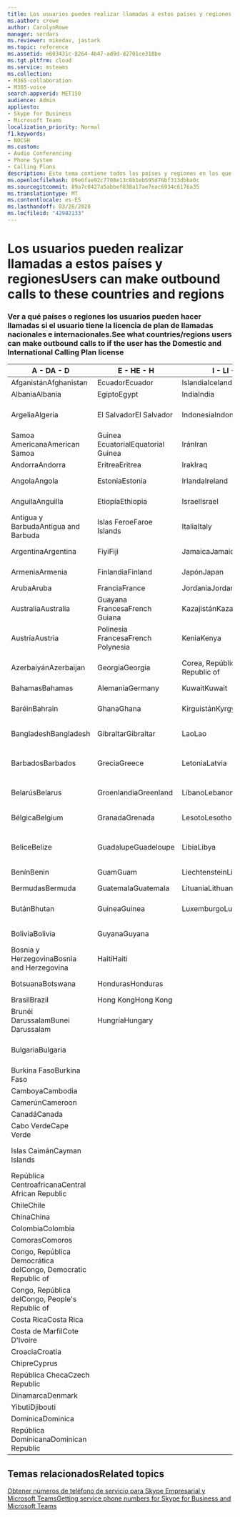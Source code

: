 ```yaml
---
title: Los usuarios pueden realizar llamadas a estos países y regiones
ms.author: crowe
author: CarolynRowe
manager: serdars
ms.reviewer: mikedav, jastark
ms.topic: reference
ms.assetid: e603431c-8264-4b47-ad9d-d2701ce318be
ms.tgt.pltfrm: cloud
ms.service: msteams
ms.collection:
- M365-collaboration
- M365-voice
search.appverid: MET150
audience: Admin
appliesto:
- Skype for Business
- Microsoft Teams
localization_priority: Normal
f1.keywords:
- NOCSH
ms.custom:
- Audio Conferencing
- Phone System
- Calling Plans
description: Este tema contiene todos los países y regiones en los que los usuarios pueden realizar llamadas si tienen un plan de llamadas.
ms.openlocfilehash: 09e6fae92c7708e13c8b1eb595d76bf313dbba0c
ms.sourcegitcommit: 89a7c0427a5abbef838a17ae7eac6934c6176a35
ms.translationtype: MT
ms.contentlocale: es-ES
ms.lasthandoff: 03/26/2020
ms.locfileid: "42982133"
---
```

# <a name="users-can-make-outbound-calls-to-these-countries-and-regions"></a><span data-ttu-id="06d3f-103">Los usuarios pueden realizar llamadas a estos países y regiones</span><span class="sxs-lookup"><span data-stu-id="06d3f-103">Users can make outbound calls to these countries and regions</span></span>

### <a name="see-what-countriesregions-users-can-make-outbound-calls-to-if-the-user-has-the-domestic-and-international-calling-plan-license"></a><span data-ttu-id="06d3f-104">Ver a qué países o regiones los usuarios pueden hacer llamadas si el usuario tiene la licencia de plan de llamadas nacionales e internacionales.</span><span class="sxs-lookup"><span data-stu-id="06d3f-104">See what countries/regions users can make outbound calls to if the user has the Domestic and International Calling Plan license</span></span>

|<span data-ttu-id="06d3f-105">**A - D**</span><span class="sxs-lookup"><span data-stu-id="06d3f-105">**A - D**</span></span>| <span data-ttu-id="06d3f-106">**E - H**</span><span class="sxs-lookup"><span data-stu-id="06d3f-106">**E - H**</span></span>|<span data-ttu-id="06d3f-107">**I - L**</span><span class="sxs-lookup"><span data-stu-id="06d3f-107">**I - L**</span></span>|<span data-ttu-id="06d3f-108">**M - O**</span><span class="sxs-lookup"><span data-stu-id="06d3f-108">**M - O**</span></span>|<span data-ttu-id="06d3f-109">**P - S**</span><span class="sxs-lookup"><span data-stu-id="06d3f-109">**P - S**</span></span>|<span data-ttu-id="06d3f-110">**T - Z**</span><span class="sxs-lookup"><span data-stu-id="06d3f-110">**T - Z**</span></span>|
---|---|---|---|---|---|
|<span data-ttu-id="06d3f-111">Afganistán</span><span class="sxs-lookup"><span data-stu-id="06d3f-111">Afghanistan</span></span>|<span data-ttu-id="06d3f-112">Ecuador</span><span class="sxs-lookup"><span data-stu-id="06d3f-112">Ecuador</span></span> |<span data-ttu-id="06d3f-113">Islandia</span><span class="sxs-lookup"><span data-stu-id="06d3f-113">Iceland</span></span> |<span data-ttu-id="06d3f-114">Macao</span><span class="sxs-lookup"><span data-stu-id="06d3f-114">Macau</span></span> |<span data-ttu-id="06d3f-115">Pakistán</span><span class="sxs-lookup"><span data-stu-id="06d3f-115">Pakistan</span></span> |<span data-ttu-id="06d3f-116">Taiwán</span><span class="sxs-lookup"><span data-stu-id="06d3f-116">Taiwan</span></span>   |
|<span data-ttu-id="06d3f-117">Albania</span><span class="sxs-lookup"><span data-stu-id="06d3f-117">Albania</span></span>|<span data-ttu-id="06d3f-118">Egipto</span><span class="sxs-lookup"><span data-stu-id="06d3f-118">Egypt</span></span> |<span data-ttu-id="06d3f-119">India</span><span class="sxs-lookup"><span data-stu-id="06d3f-119">India</span></span> |<span data-ttu-id="06d3f-120">Macedonia</span><span class="sxs-lookup"><span data-stu-id="06d3f-120">Macedonia</span></span> |<span data-ttu-id="06d3f-121">Palaos</span><span class="sxs-lookup"><span data-stu-id="06d3f-121">Palau</span></span> |<span data-ttu-id="06d3f-122">Tayikistán</span><span class="sxs-lookup"><span data-stu-id="06d3f-122">Tajikistan</span></span>   |
|<span data-ttu-id="06d3f-123">Argelia</span><span class="sxs-lookup"><span data-stu-id="06d3f-123">Algeria</span></span>|<span data-ttu-id="06d3f-124">El Salvador</span><span class="sxs-lookup"><span data-stu-id="06d3f-124">El Salvador</span></span> |<span data-ttu-id="06d3f-125">Indonesia</span><span class="sxs-lookup"><span data-stu-id="06d3f-125">Indonesia</span></span> |<span data-ttu-id="06d3f-126">Malaui</span><span class="sxs-lookup"><span data-stu-id="06d3f-126">Malawi</span></span> |<span data-ttu-id="06d3f-127">Autoridad Nacional Palestina</span><span class="sxs-lookup"><span data-stu-id="06d3f-127">Palestinian Authority</span></span> |<span data-ttu-id="06d3f-128">Tanzania, República Unida de</span><span class="sxs-lookup"><span data-stu-id="06d3f-128">Tanzania, United Republic of</span></span>  |
|<span data-ttu-id="06d3f-129">Samoa Americana</span><span class="sxs-lookup"><span data-stu-id="06d3f-129">American Samoa</span></span>|<span data-ttu-id="06d3f-130">Guinea Ecuatorial</span><span class="sxs-lookup"><span data-stu-id="06d3f-130">Equatorial Guinea</span></span> |<span data-ttu-id="06d3f-131">Irán</span><span class="sxs-lookup"><span data-stu-id="06d3f-131">Iran</span></span> |<span data-ttu-id="06d3f-132">Malasia</span><span class="sxs-lookup"><span data-stu-id="06d3f-132">Malaysia</span></span> |<span data-ttu-id="06d3f-133">Panamá</span><span class="sxs-lookup"><span data-stu-id="06d3f-133">Panama</span></span> | <span data-ttu-id="06d3f-134">Tailandia</span><span class="sxs-lookup"><span data-stu-id="06d3f-134">Thailand</span></span>   |
|<span data-ttu-id="06d3f-135">Andorra</span><span class="sxs-lookup"><span data-stu-id="06d3f-135">Andorra</span></span> |<span data-ttu-id="06d3f-136">Eritrea</span><span class="sxs-lookup"><span data-stu-id="06d3f-136">Eritrea</span></span> |<span data-ttu-id="06d3f-137">Irak</span><span class="sxs-lookup"><span data-stu-id="06d3f-137">Iraq</span></span> |<span data-ttu-id="06d3f-138">Mali</span><span class="sxs-lookup"><span data-stu-id="06d3f-138">Mali</span></span> |<span data-ttu-id="06d3f-139">Paraguay</span><span class="sxs-lookup"><span data-stu-id="06d3f-139">Paraguay</span></span> |<span data-ttu-id="06d3f-140">Togo</span><span class="sxs-lookup"><span data-stu-id="06d3f-140">Togo</span></span>   |
|<span data-ttu-id="06d3f-141">Angola</span><span class="sxs-lookup"><span data-stu-id="06d3f-141">Angola</span></span> |<span data-ttu-id="06d3f-142">Estonia</span><span class="sxs-lookup"><span data-stu-id="06d3f-142">Estonia</span></span> |<span data-ttu-id="06d3f-143">Irlanda</span><span class="sxs-lookup"><span data-stu-id="06d3f-143">Ireland</span></span> |<span data-ttu-id="06d3f-144">Malta</span><span class="sxs-lookup"><span data-stu-id="06d3f-144">Malta</span></span> |<span data-ttu-id="06d3f-145">Perú</span><span class="sxs-lookup"><span data-stu-id="06d3f-145">Peru</span></span> | <span data-ttu-id="06d3f-146">Trinidad y Tobago</span><span class="sxs-lookup"><span data-stu-id="06d3f-146">Trinidad and Tobago</span></span>  |
|<span data-ttu-id="06d3f-147">Anguila</span><span class="sxs-lookup"><span data-stu-id="06d3f-147">Anguilla</span></span> |<span data-ttu-id="06d3f-148">Etiopía</span><span class="sxs-lookup"><span data-stu-id="06d3f-148">Ethiopia</span></span> |<span data-ttu-id="06d3f-149">Israel</span><span class="sxs-lookup"><span data-stu-id="06d3f-149">Israel</span></span> |<span data-ttu-id="06d3f-150">Islas Marshall</span><span class="sxs-lookup"><span data-stu-id="06d3f-150">Marshall Islands</span></span> | <span data-ttu-id="06d3f-151">Filipinas</span><span class="sxs-lookup"><span data-stu-id="06d3f-151">Philippines</span></span> | <span data-ttu-id="06d3f-152">Turquía</span><span class="sxs-lookup"><span data-stu-id="06d3f-152">Turkey</span></span> |
|<span data-ttu-id="06d3f-153">Antigua y Barbuda</span><span class="sxs-lookup"><span data-stu-id="06d3f-153">Antigua and Barbuda</span></span> | <span data-ttu-id="06d3f-154">Islas Feroe</span><span class="sxs-lookup"><span data-stu-id="06d3f-154">Faroe Islands</span></span> |<span data-ttu-id="06d3f-155">Italia</span><span class="sxs-lookup"><span data-stu-id="06d3f-155">Italy</span></span> |<span data-ttu-id="06d3f-156">Martinica</span><span class="sxs-lookup"><span data-stu-id="06d3f-156">Martinique</span></span> |<span data-ttu-id="06d3f-157">Polonia</span><span class="sxs-lookup"><span data-stu-id="06d3f-157">Poland</span></span> |<span data-ttu-id="06d3f-158">Turkmenistán</span><span class="sxs-lookup"><span data-stu-id="06d3f-158">Turkmenistan</span></span> |
|<span data-ttu-id="06d3f-159">Argentina</span><span class="sxs-lookup"><span data-stu-id="06d3f-159">Argentina</span></span>|<span data-ttu-id="06d3f-160">Fiyi</span><span class="sxs-lookup"><span data-stu-id="06d3f-160">Fiji</span></span> |<span data-ttu-id="06d3f-161">Jamaica</span><span class="sxs-lookup"><span data-stu-id="06d3f-161">Jamaica</span></span> |<span data-ttu-id="06d3f-162">Mauricio</span><span class="sxs-lookup"><span data-stu-id="06d3f-162">Mauritius</span></span> |<span data-ttu-id="06d3f-163">Portugal</span><span class="sxs-lookup"><span data-stu-id="06d3f-163">Portugal</span></span> |<span data-ttu-id="06d3f-164">Turcas y Caicos</span><span class="sxs-lookup"><span data-stu-id="06d3f-164">Turks and Caicos</span></span>   |
|<span data-ttu-id="06d3f-165">Armenia</span><span class="sxs-lookup"><span data-stu-id="06d3f-165">Armenia</span></span> |<span data-ttu-id="06d3f-166">Finlandia</span><span class="sxs-lookup"><span data-stu-id="06d3f-166">Finland</span></span> |<span data-ttu-id="06d3f-167">Japón</span><span class="sxs-lookup"><span data-stu-id="06d3f-167">Japan</span></span> |<span data-ttu-id="06d3f-168">Mayotte</span><span class="sxs-lookup"><span data-stu-id="06d3f-168">Mayotte</span></span> | <span data-ttu-id="06d3f-169">Puerto Rico</span><span class="sxs-lookup"><span data-stu-id="06d3f-169">Puerto Rico</span></span> |<span data-ttu-id="06d3f-170">Uganda</span><span class="sxs-lookup"><span data-stu-id="06d3f-170">Uganda</span></span>  |
|<span data-ttu-id="06d3f-171">Aruba</span><span class="sxs-lookup"><span data-stu-id="06d3f-171">Aruba</span></span> |<span data-ttu-id="06d3f-172">Francia</span><span class="sxs-lookup"><span data-stu-id="06d3f-172">France</span></span> |<span data-ttu-id="06d3f-173">Jordania</span><span class="sxs-lookup"><span data-stu-id="06d3f-173">Jordan</span></span> |<span data-ttu-id="06d3f-174">México</span><span class="sxs-lookup"><span data-stu-id="06d3f-174">Mexico</span></span> |<span data-ttu-id="06d3f-175">Catar</span><span class="sxs-lookup"><span data-stu-id="06d3f-175">Qatar</span></span> | <span data-ttu-id="06d3f-176">Ucrania</span><span class="sxs-lookup"><span data-stu-id="06d3f-176">Ukraine</span></span>   |
|<span data-ttu-id="06d3f-177">Australia</span><span class="sxs-lookup"><span data-stu-id="06d3f-177">Australia</span></span> |<span data-ttu-id="06d3f-178">Guayana Francesa</span><span class="sxs-lookup"><span data-stu-id="06d3f-178">French Guiana</span></span> |<span data-ttu-id="06d3f-179">Kazajistán</span><span class="sxs-lookup"><span data-stu-id="06d3f-179">Kazakhstan</span></span> |<span data-ttu-id="06d3f-180">Micronesia</span><span class="sxs-lookup"><span data-stu-id="06d3f-180">Micronesia</span></span> |<span data-ttu-id="06d3f-181">Reunión</span><span class="sxs-lookup"><span data-stu-id="06d3f-181">Reunion</span></span> |<span data-ttu-id="06d3f-182">Emiratos Árabes Unidos (E.A.U.)</span><span class="sxs-lookup"><span data-stu-id="06d3f-182">United Arab Emirates (U.A.E)</span></span>  |
|<span data-ttu-id="06d3f-183">Austria</span><span class="sxs-lookup"><span data-stu-id="06d3f-183">Austria</span></span> |<span data-ttu-id="06d3f-184">Polinesia Francesa</span><span class="sxs-lookup"><span data-stu-id="06d3f-184">French Polynesia</span></span> |<span data-ttu-id="06d3f-185">Kenia</span><span class="sxs-lookup"><span data-stu-id="06d3f-185">Kenya</span></span> |<span data-ttu-id="06d3f-186">Moldova, República de</span><span class="sxs-lookup"><span data-stu-id="06d3f-186">Moldova, Republic of</span></span> |<span data-ttu-id="06d3f-187">Rumania</span><span class="sxs-lookup"><span data-stu-id="06d3f-187">Romania</span></span> |<span data-ttu-id="06d3f-188">Reino Unido (RU)</span><span class="sxs-lookup"><span data-stu-id="06d3f-188">United Kingdom (U.K.)</span></span> |
|<span data-ttu-id="06d3f-189">Azerbaiyán</span><span class="sxs-lookup"><span data-stu-id="06d3f-189">Azerbaijan</span></span> |<span data-ttu-id="06d3f-190">Georgia</span><span class="sxs-lookup"><span data-stu-id="06d3f-190">Georgia</span></span> |<span data-ttu-id="06d3f-191">Corea, República de</span><span class="sxs-lookup"><span data-stu-id="06d3f-191">Korea, Republic of</span></span> |<span data-ttu-id="06d3f-192">Mónaco</span><span class="sxs-lookup"><span data-stu-id="06d3f-192">Monaco</span></span> | <span data-ttu-id="06d3f-193">Federación Rusa</span><span class="sxs-lookup"><span data-stu-id="06d3f-193">Russian Federation</span></span> |<span data-ttu-id="06d3f-194">Estados Unidos (EE. UU.)</span><span class="sxs-lookup"><span data-stu-id="06d3f-194">United States (U.S.)</span></span>  |
|<span data-ttu-id="06d3f-195">Bahamas</span><span class="sxs-lookup"><span data-stu-id="06d3f-195">Bahamas</span></span> |<span data-ttu-id="06d3f-196">Alemania</span><span class="sxs-lookup"><span data-stu-id="06d3f-196">Germany</span></span> |<span data-ttu-id="06d3f-197">Kuwait</span><span class="sxs-lookup"><span data-stu-id="06d3f-197">Kuwait</span></span> |<span data-ttu-id="06d3f-198">Mongolia</span><span class="sxs-lookup"><span data-stu-id="06d3f-198">Mongolia</span></span> |<span data-ttu-id="06d3f-199">Ruanda</span><span class="sxs-lookup"><span data-stu-id="06d3f-199">Rwanda</span></span> | <span data-ttu-id="06d3f-200">Uruguay</span><span class="sxs-lookup"><span data-stu-id="06d3f-200">Uruguay</span></span> |
|<span data-ttu-id="06d3f-201">Baréin</span><span class="sxs-lookup"><span data-stu-id="06d3f-201">Bahrain</span></span> |<span data-ttu-id="06d3f-202">Ghana</span><span class="sxs-lookup"><span data-stu-id="06d3f-202">Ghana</span></span> |<span data-ttu-id="06d3f-203">Kirguistán</span><span class="sxs-lookup"><span data-stu-id="06d3f-203">Kyrgyzstan</span></span> |<span data-ttu-id="06d3f-204">Montenegro</span><span class="sxs-lookup"><span data-stu-id="06d3f-204">Montenegro</span></span> | <span data-ttu-id="06d3f-205">San Cristóbal y Nieves</span><span class="sxs-lookup"><span data-stu-id="06d3f-205">Saint Kitts and Nevis</span></span> |<span data-ttu-id="06d3f-206">Uzbekistán</span><span class="sxs-lookup"><span data-stu-id="06d3f-206">Uzbekistan</span></span>  |
|<span data-ttu-id="06d3f-207">Bangladesh</span><span class="sxs-lookup"><span data-stu-id="06d3f-207">Bangladesh</span></span> |<span data-ttu-id="06d3f-208">Gibraltar</span><span class="sxs-lookup"><span data-stu-id="06d3f-208">Gibraltar</span></span> |<span data-ttu-id="06d3f-209">Lao</span><span class="sxs-lookup"><span data-stu-id="06d3f-209">Lao</span></span> |<span data-ttu-id="06d3f-210">Montserrat</span><span class="sxs-lookup"><span data-stu-id="06d3f-210">Montserrat</span></span> | <span data-ttu-id="06d3f-211">Santa Lucía</span><span class="sxs-lookup"><span data-stu-id="06d3f-211">Saint Lucia</span></span> |<span data-ttu-id="06d3f-212">Estado de la Ciudad del Vaticano</span><span class="sxs-lookup"><span data-stu-id="06d3f-212">Vatican City State</span></span>  |
|<span data-ttu-id="06d3f-213">Barbados</span><span class="sxs-lookup"><span data-stu-id="06d3f-213">Barbados</span></span> |<span data-ttu-id="06d3f-214">Grecia</span><span class="sxs-lookup"><span data-stu-id="06d3f-214">Greece</span></span> |<span data-ttu-id="06d3f-215">Letonia</span><span class="sxs-lookup"><span data-stu-id="06d3f-215">Latvia</span></span> |<span data-ttu-id="06d3f-216">Marruecos</span><span class="sxs-lookup"><span data-stu-id="06d3f-216">Morocco</span></span> |<span data-ttu-id="06d3f-217">San Vicente y las Granadinas</span><span class="sxs-lookup"><span data-stu-id="06d3f-217">Saint Vincent and the Grenadines</span></span> |<span data-ttu-id="06d3f-218">Venezuela</span><span class="sxs-lookup"><span data-stu-id="06d3f-218">Venezuela</span></span>   |
|<span data-ttu-id="06d3f-219">Belarús</span><span class="sxs-lookup"><span data-stu-id="06d3f-219">Belarus</span></span> |<span data-ttu-id="06d3f-220">Groenlandia</span><span class="sxs-lookup"><span data-stu-id="06d3f-220">Greenland</span></span> |<span data-ttu-id="06d3f-221">Líbano</span><span class="sxs-lookup"><span data-stu-id="06d3f-221">Lebanon</span></span> |<span data-ttu-id="06d3f-222">Mozambique</span><span class="sxs-lookup"><span data-stu-id="06d3f-222">Mozambique</span></span> | <span data-ttu-id="06d3f-223">San Marino</span><span class="sxs-lookup"><span data-stu-id="06d3f-223">San Marino</span></span> |<span data-ttu-id="06d3f-224">Vietnam</span><span class="sxs-lookup"><span data-stu-id="06d3f-224">Viet Nam</span></span>  |
|<span data-ttu-id="06d3f-225">Bélgica</span><span class="sxs-lookup"><span data-stu-id="06d3f-225">Belgium</span></span> |<span data-ttu-id="06d3f-226">Granada</span><span class="sxs-lookup"><span data-stu-id="06d3f-226">Grenada</span></span> |<span data-ttu-id="06d3f-227">Lesoto</span><span class="sxs-lookup"><span data-stu-id="06d3f-227">Lesotho</span></span> |<span data-ttu-id="06d3f-228">Myanmar</span><span class="sxs-lookup"><span data-stu-id="06d3f-228">Myanmar</span></span> | <span data-ttu-id="06d3f-229">Arabia Saudí</span><span class="sxs-lookup"><span data-stu-id="06d3f-229">Saudi Arabia</span></span> | <span data-ttu-id="06d3f-230">Islas Vírgenes (Reino Unido)</span><span class="sxs-lookup"><span data-stu-id="06d3f-230">Virgin Islands (British)</span></span> |
|<span data-ttu-id="06d3f-231">Belice</span><span class="sxs-lookup"><span data-stu-id="06d3f-231">Belize</span></span> |<span data-ttu-id="06d3f-232">Guadalupe</span><span class="sxs-lookup"><span data-stu-id="06d3f-232">Guadeloupe</span></span> |<span data-ttu-id="06d3f-233">Libia</span><span class="sxs-lookup"><span data-stu-id="06d3f-233">Libya</span></span> |<span data-ttu-id="06d3f-234">Namibia</span><span class="sxs-lookup"><span data-stu-id="06d3f-234">Namibia</span></span> |<span data-ttu-id="06d3f-235">Senegal</span><span class="sxs-lookup"><span data-stu-id="06d3f-235">Senegal</span></span> | <span data-ttu-id="06d3f-236">Islas Vírgenes (Estados Unidos)</span><span class="sxs-lookup"><span data-stu-id="06d3f-236">Virgin Islands (U.S.)</span></span>  |
|<span data-ttu-id="06d3f-237">Benín</span><span class="sxs-lookup"><span data-stu-id="06d3f-237">Benin</span></span> |<span data-ttu-id="06d3f-238">Guam</span><span class="sxs-lookup"><span data-stu-id="06d3f-238">Guam</span></span> |<span data-ttu-id="06d3f-239">Liechtenstein</span><span class="sxs-lookup"><span data-stu-id="06d3f-239">Liechtenstein</span></span> |<span data-ttu-id="06d3f-240">Nepal</span><span class="sxs-lookup"><span data-stu-id="06d3f-240">Nepal</span></span> | <span data-ttu-id="06d3f-241">Serbia</span><span class="sxs-lookup"><span data-stu-id="06d3f-241">Serbia</span></span> | <span data-ttu-id="06d3f-242">Wallis y Futuna</span><span class="sxs-lookup"><span data-stu-id="06d3f-242">Wallis and Futuna Islands</span></span>  |
|<span data-ttu-id="06d3f-243">Bermudas</span><span class="sxs-lookup"><span data-stu-id="06d3f-243">Bermuda</span></span> |<span data-ttu-id="06d3f-244">Guatemala</span><span class="sxs-lookup"><span data-stu-id="06d3f-244">Guatemala</span></span> |<span data-ttu-id="06d3f-245">Lituania</span><span class="sxs-lookup"><span data-stu-id="06d3f-245">Lithuania</span></span> |<span data-ttu-id="06d3f-246">Países Bajos</span><span class="sxs-lookup"><span data-stu-id="06d3f-246">Netherlands</span></span> |<span data-ttu-id="06d3f-247">Singapur</span><span class="sxs-lookup"><span data-stu-id="06d3f-247">Singapore</span></span> |<span data-ttu-id="06d3f-248">Yemen</span><span class="sxs-lookup"><span data-stu-id="06d3f-248">Yemen</span></span> |
|<span data-ttu-id="06d3f-249">Bután</span><span class="sxs-lookup"><span data-stu-id="06d3f-249">Bhutan</span></span> |<span data-ttu-id="06d3f-250">Guinea</span><span class="sxs-lookup"><span data-stu-id="06d3f-250">Guinea</span></span> |<span data-ttu-id="06d3f-251">Luxemburgo</span><span class="sxs-lookup"><span data-stu-id="06d3f-251">Luxembourg</span></span> |<span data-ttu-id="06d3f-252">Antillas Neerlandesas</span><span class="sxs-lookup"><span data-stu-id="06d3f-252">Netherlands Antilles</span></span> |<span data-ttu-id="06d3f-253">Eslovaquia</span><span class="sxs-lookup"><span data-stu-id="06d3f-253">Slovakia</span></span> |<span data-ttu-id="06d3f-254">Zambia</span><span class="sxs-lookup"><span data-stu-id="06d3f-254">Zambia</span></span>  |
|<span data-ttu-id="06d3f-255">Bolivia</span><span class="sxs-lookup"><span data-stu-id="06d3f-255">Bolivia</span></span> |<span data-ttu-id="06d3f-256">Guyana</span><span class="sxs-lookup"><span data-stu-id="06d3f-256">Guyana</span></span>| |<span data-ttu-id="06d3f-257">Nueva Caledonia</span><span class="sxs-lookup"><span data-stu-id="06d3f-257">New Caledonia</span></span> |<span data-ttu-id="06d3f-258">Eslovenia</span><span class="sxs-lookup"><span data-stu-id="06d3f-258">Slovenia</span></span> |<span data-ttu-id="06d3f-259">Zimbabue</span><span class="sxs-lookup"><span data-stu-id="06d3f-259">Zimbabwe</span></span> |
|<span data-ttu-id="06d3f-260">Bosnia y Herzegovina</span><span class="sxs-lookup"><span data-stu-id="06d3f-260">Bosnia and Herzegovina</span></span> |<span data-ttu-id="06d3f-261">Haití</span><span class="sxs-lookup"><span data-stu-id="06d3f-261">Haiti</span></span> ||<span data-ttu-id="06d3f-262">Nueva Zelanda</span><span class="sxs-lookup"><span data-stu-id="06d3f-262">New Zealand</span></span> |<span data-ttu-id="06d3f-263">Sudáfrica</span><span class="sxs-lookup"><span data-stu-id="06d3f-263">South Africa</span></span> | 
|<span data-ttu-id="06d3f-264">Botsuana</span><span class="sxs-lookup"><span data-stu-id="06d3f-264">Botswana</span></span> |<span data-ttu-id="06d3f-265">Honduras</span><span class="sxs-lookup"><span data-stu-id="06d3f-265">Honduras</span></span> ||<span data-ttu-id="06d3f-266">Nicaragua</span><span class="sxs-lookup"><span data-stu-id="06d3f-266">Nicaragua</span></span> |<span data-ttu-id="06d3f-267">Sudán del Sur</span><span class="sxs-lookup"><span data-stu-id="06d3f-267">South Sudan</span></span> |
|<span data-ttu-id="06d3f-268">Brasil</span><span class="sxs-lookup"><span data-stu-id="06d3f-268">Brazil</span></span> |<span data-ttu-id="06d3f-269">Hong Kong</span><span class="sxs-lookup"><span data-stu-id="06d3f-269">Hong Kong</span></span> ||<span data-ttu-id="06d3f-270">Níger</span><span class="sxs-lookup"><span data-stu-id="06d3f-270">Niger</span></span> |<span data-ttu-id="06d3f-271">España</span><span class="sxs-lookup"><span data-stu-id="06d3f-271">Spain</span></span> | 
|<span data-ttu-id="06d3f-272">Brunéi Darussalam</span><span class="sxs-lookup"><span data-stu-id="06d3f-272">Bunei Darussalam</span></span> |<span data-ttu-id="06d3f-273">Hungría</span><span class="sxs-lookup"><span data-stu-id="06d3f-273">Hungary</span></span> ||<span data-ttu-id="06d3f-274">Nigeria</span><span class="sxs-lookup"><span data-stu-id="06d3f-274">Nigeria</span></span> |<span data-ttu-id="06d3f-275">Sri Lanka</span><span class="sxs-lookup"><span data-stu-id="06d3f-275">Sri Lanka</span></span> | 
|<span data-ttu-id="06d3f-276">Bulgaria</span><span class="sxs-lookup"><span data-stu-id="06d3f-276">Bulgaria</span></span> |||<span data-ttu-id="06d3f-277">Islas Marianas del Norte</span><span class="sxs-lookup"><span data-stu-id="06d3f-277">Northern Mariana Islands</span></span> |<span data-ttu-id="06d3f-278">San Pedro y Miquelón</span><span class="sxs-lookup"><span data-stu-id="06d3f-278">St. Pierre and Miquelon</span></span> |
|<span data-ttu-id="06d3f-279">Burkina Faso</span><span class="sxs-lookup"><span data-stu-id="06d3f-279">Burkina Faso</span></span> |||<span data-ttu-id="06d3f-280">Noruega</span><span class="sxs-lookup"><span data-stu-id="06d3f-280">Norway</span></span> |<span data-ttu-id="06d3f-281">Sudán</span><span class="sxs-lookup"><span data-stu-id="06d3f-281">Sudan</span></span> |
|<span data-ttu-id="06d3f-282">Camboya</span><span class="sxs-lookup"><span data-stu-id="06d3f-282">Cambodia</span></span> |||<span data-ttu-id="06d3f-283">Omán</span><span class="sxs-lookup"><span data-stu-id="06d3f-283">Oman</span></span> |<span data-ttu-id="06d3f-284">Surinam</span><span class="sxs-lookup"><span data-stu-id="06d3f-284">Suriname</span></span> | 
|<span data-ttu-id="06d3f-285">Camerún</span><span class="sxs-lookup"><span data-stu-id="06d3f-285">Cameroon</span></span> ||||<span data-ttu-id="06d3f-286">Suazilandia</span><span class="sxs-lookup"><span data-stu-id="06d3f-286">Swaziland</span></span> |
|<span data-ttu-id="06d3f-287">Canadá</span><span class="sxs-lookup"><span data-stu-id="06d3f-287">Canada</span></span> ||||<span data-ttu-id="06d3f-288">Suecia</span><span class="sxs-lookup"><span data-stu-id="06d3f-288">Sweden</span></span> | 
|<span data-ttu-id="06d3f-289">Cabo Verde</span><span class="sxs-lookup"><span data-stu-id="06d3f-289">Cape Verde</span></span> ||||<span data-ttu-id="06d3f-290">Suiza</span><span class="sxs-lookup"><span data-stu-id="06d3f-290">Switzerland</span></span> |
|<span data-ttu-id="06d3f-291">Islas Caimán</span><span class="sxs-lookup"><span data-stu-id="06d3f-291">Cayman Islands</span></span> ||||<span data-ttu-id="06d3f-292">República Árabe Siria</span><span class="sxs-lookup"><span data-stu-id="06d3f-292">Syrian Arab Republic</span></span> |
|<span data-ttu-id="06d3f-293">República Centroafricana</span><span class="sxs-lookup"><span data-stu-id="06d3f-293">Central African Republic</span></span> |
|<span data-ttu-id="06d3f-294">Chile</span><span class="sxs-lookup"><span data-stu-id="06d3f-294">Chile</span></span> |
|<span data-ttu-id="06d3f-295">China</span><span class="sxs-lookup"><span data-stu-id="06d3f-295">China</span></span> |
|<span data-ttu-id="06d3f-296">Colombia</span><span class="sxs-lookup"><span data-stu-id="06d3f-296">Colombia</span></span> |
|<span data-ttu-id="06d3f-297">Comoras</span><span class="sxs-lookup"><span data-stu-id="06d3f-297">Comoros</span></span> |
|<span data-ttu-id="06d3f-298">Congo, República Democrática del</span><span class="sxs-lookup"><span data-stu-id="06d3f-298">Congo, Democratic Republic of</span></span> |
|<span data-ttu-id="06d3f-299">Congo, República del</span><span class="sxs-lookup"><span data-stu-id="06d3f-299">Congo, People's Republic of</span></span> |
|<span data-ttu-id="06d3f-300">Costa Rica</span><span class="sxs-lookup"><span data-stu-id="06d3f-300">Costa Rica</span></span> |
|<span data-ttu-id="06d3f-301">Costa de Marfil</span><span class="sxs-lookup"><span data-stu-id="06d3f-301">Cote D'Ivoire</span></span> |
|<span data-ttu-id="06d3f-302">Croacia</span><span class="sxs-lookup"><span data-stu-id="06d3f-302">Croatia</span></span> |
|<span data-ttu-id="06d3f-303">Chipre</span><span class="sxs-lookup"><span data-stu-id="06d3f-303">Cyprus</span></span> |
|<span data-ttu-id="06d3f-304">República Checa</span><span class="sxs-lookup"><span data-stu-id="06d3f-304">Czech Republic</span></span> |
|<span data-ttu-id="06d3f-305">Dinamarca</span><span class="sxs-lookup"><span data-stu-id="06d3f-305">Denmark</span></span> |
|<span data-ttu-id="06d3f-306">Yibuti</span><span class="sxs-lookup"><span data-stu-id="06d3f-306">Djibouti</span></span> |
|<span data-ttu-id="06d3f-307">Dominica</span><span class="sxs-lookup"><span data-stu-id="06d3f-307">Dominica</span></span> |
|<span data-ttu-id="06d3f-308">República Dominicana</span><span class="sxs-lookup"><span data-stu-id="06d3f-308">Dominican Republic</span></span> |

## <a name="related-topics"></a><span data-ttu-id="06d3f-309">Temas relacionados</span><span class="sxs-lookup"><span data-stu-id="06d3f-309">Related topics</span></span>

[<span data-ttu-id="06d3f-310">Obtener números de teléfono de servicio para Skype Empresarial y Microsoft Teams</span><span class="sxs-lookup"><span data-stu-id="06d3f-310">Getting service phone numbers for Skype for Business and Microsoft Teams</span></span>](/microsoftteams/getting-service-phone-numbers)

  
 
